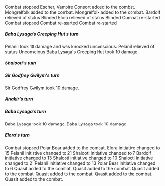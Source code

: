 Combat stopped
Escher, Vampire Consort added to the combat.
Mongrelfolk added to the combat.
Mongrelfolk added to the combat.
Bardolf relieved of status Blinded
Elora relieved of status Blinded
Combat re-started
Combat stopped
Combat re-started
Combat re-started
##### Baba Lysaga's Creeping Hut's turn
Pelanil took 10 damage and was knocked unconscious.
Pelanil relieved of status Unconscious
Baba Lysaga's Creeping Hut took 10 damage.
##### Shalooti's turn
##### Sir Godfrey Gwilym's turn
Sir Godfrey Gwilym took 10 damage.
##### Anakir's turn
##### Baba Lysaga's turn
Baba Lysaga took 10 damage.
Baba Lysaga took 10 damage.
##### Elora's turn
Combat stopped
Polar Bear added to the combat.
Elora initiative changed to 15
Pelanil initiative changed to 21
Shalooti initiative changed to 7
Bardolf initiative changed to 13
Shalooti initiative changed to 10
Shalooti initiative changed to 21
Pelanil initiative changed to 13
Polar Bear initiative changed to 6
Quasit added to the combat.
Quasit added to the combat.
Quasit added to the combat.
Quasit added to the combat.
Quasit added to the combat.
Quasit added to the combat.
